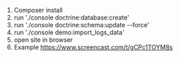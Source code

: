 1) Composer install
2) run './console  doctrine:database:create'
3) run './console doctrine:schema:update --force'
4) run './console demo:import_logs_data'
5) open site in browser
6) Example https://www.screencast.com/t/gCPc1TOYM8s